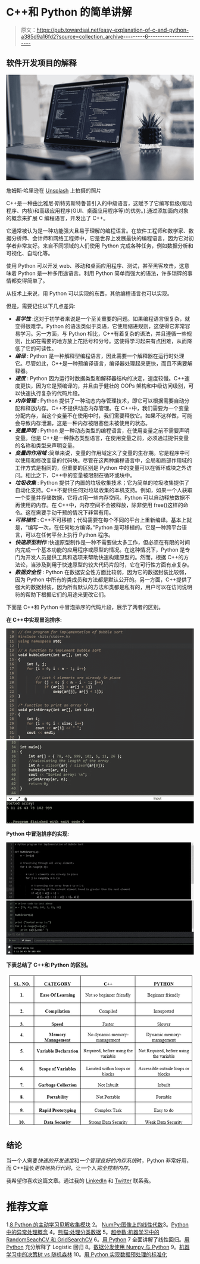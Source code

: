 # C++和 Python 的简单讲解

> 原文：<https://pub.towardsai.net/easy-explanation-of-c-and-python-a385d9a16fd2?source=collection_archive---------6----------------------->

## 软件开发项目的解释

![](img/c6ac143d158f7b251bd5848f04606745.png)

詹姆斯·哈里逊在 [Unsplash](https://unsplash.com?utm_source=medium&utm_medium=referral) 上拍摄的照片

C++是一种由比雅尼·斯特劳斯特鲁普引入的中级语言，这赋予了它编写低级(驱动程序、内核)和高级应用程序(GUI、桌面应用程序等)的优势。).通过添加面向对象的概念来扩展 C 编程语言，开发出了 C++。

它通常被认为是一种功能强大且易于理解的编程语言。在软件工程师和数学家、数据分析师、会计师和网络工程师中，它是世界上发展最快的编程语言，因为它对初学者非常友好。来自不同领域的人们使用 Python 完成各种任务，例如数据分析和可视化、自动化等。

使用 Python 可以开发 web、移动和桌面应用程序、测试，甚至黑客攻击，这意味着 Python 是一种多用途语言。利用 Python 简单而强大的语法，许多琐碎的事情都变得简单了。

从技术上来说，用 Python 可以实现的东西，其他编程语言也可以实现。

但是，需要记住以下几点差异:

*   ***易学性*** :这对于初学者来说是一个至关重要的问题。如果编程语言很复杂，就变得很难学。Python 的语法类似于英语，它使用缩进规则，这使得它非常容易学习。另一方面，与 Python 相比，C++有着复杂的语法，并且遵循一些规则，比如在需要的地方放上花括号和分号。这使得学习起来有点困难，从而降低了它的可读性。
*   ***编译*** : Python 是一种解释型编程语言，因此需要一个解释器在运行时处理它。尽管如此，C++是一种预编译语言，编译器处理起来更快，而且不需要解释器。
*   ***速度*** : Python 因为运行时数据类型和解释器结构的决定，速度较慢。C++速度更快，因为它是预编译的，并且由于健壮的 OOPs 架构和中级访问级别，可以快速执行复杂的代码片段。
*   ***内存管理*** : Python 提供了一种动态内存管理技术，即它可以根据需要自动分配和释放内存。C++不提供动态内存管理。在 C++中，我们需要为一个变量分配内存，当这个变量不在使用中时，我们需要释放它。如果不这样做，可能会导致内存泄漏，这是一种内存被阻塞但未被使用的状态。
*   ***变量声明*** : Python 是一种动态类型的编程语言，在使用变量之前不需要声明变量。但是 C++是一种静态类型语言，在使用变量之前，必须通过提供变量的名称和类型来声明变量。
*   ***变量的作用域*** :简单来说，变量的作用域定义了变量的生存期。它是程序中可以使用和修改变量的代码块。尽管在这两种编程语言中，全局和局部作用域的工作方式是相同的，但重要的区别是 Python 中的变量可以在循环或块之外访问。相比之下，C++中的变量被限制在循环或块中。
*   ***垃圾收集*** : Python 提供了内置的垃圾收集技术；它为简单的垃圾收集提供了自动化支持。C++不提供任何对垃圾收集的本机支持。例如，如果一个人获取一个变量并存储数据，它将占用一些内存空间。Python 可以自动释放数据不再使用的内存。在 C++中，内存空间不会被释放，除非使用 free()这样的命令。这在需要手动干预的情况下非常有用。
*   ***可移植性*** : C++不可移植；代码需要在每个不同的平台上重新编译。基本上就是，“编写一次，在任何地方编译。”Python 是可移植的。它是一种跨平台语言，可以在任何平台上执行 Python 程序。
*   ***快速原型制作*** :快速原型制作是一种不需要做太多工作，但必须在有限的时间内完成一个基本功能的应用程序或原型的情况。在这种情况下，Python 是专门为开发人员提供工具和选项来帮助快速构建原型的。然而，根据 C++的方法论，当涉及到用于快速原型的较大代码片段时，它在可行性方面有点复杂。
*   ***数据安全性*** : Python 在数据安全性方面比较弱，因为它的数据封装比较弱，因为 Python 中所有的类成员和方法都是默认公开的。另一方面，C++提供了强大的数据封装，因为所有默认的方法和类都是私有的，用户可以在访问说明符的帮助下根据它们的用途来更改它们。

下面是 C++和 Python 中冒泡排序的代码片段，展示了两者的区别。

**在 C++中实现冒泡排序:**

![](img/45f075fa72cb4a4601a1c032e1527014.png)![](img/52023d9fc1570c4325e2a4ce4310adae.png)

**Python 中冒泡排序的实现:**

![](img/ff8829d6bfb531791a6aee9ad9b7c3cb.png)![](img/34b1fb1ab29a566af1d054532c94039b.png)

**下表总结了 C++和 Python 的区别。**

![](img/499ff1257f29522a1318bb470eacb5fa.png)

## 结论

当一个人需要*快速的开发速度*和*一个管理良好的内存系统*时，Python 非常好用，而 C++擅长*更快地执行代码*，让一个人*完全控制内存*。

我希望你喜欢这篇文章。通过我的 [LinkedIn](https://www.linkedin.com/in/data-scientist-95040a1ab/) 和 [Twitter](https://twitter.com/amitprius) 联系我。

# 推荐文章

1.[8 Python 的主动学习见解收集模块](/8-active-learning-insights-of-python-collection-module-6c9e0cc16f6b)
2。 [NumPy:图像上的线性代数](/numpy-linear-algebra-on-images-ed3180978cdb?source=friends_link&sk=d9afa4a1206971f9b1f64862f6291ac0)3。[Python 中的异常处理概念](/exception-handling-concepts-in-python-4d5116decac3?source=friends_link&sk=a0ed49d9fdeaa67925eac34ecb55ea30)
4。[熊猫:处理分类数据](/pandas-dealing-with-categorical-data-7547305582ff?source=friends_link&sk=11c6809f6623dd4f6dd74d43727297cf)
5。[超参数:机器学习中的 RandomSeachCV 和 GridSearchCV](/hyper-parameters-randomseachcv-and-gridsearchcv-in-machine-learning-b7d091cf56f4?source=friends_link&sk=cab337083fb09601114a6e466ec59689)
6。[用 Python](https://medium.com/towards-artificial-intelligence/fully-explained-linear-regression-with-python-fe2b313f32f3?source=friends_link&sk=53c91a2a51347ec2d93f8222c0e06402)
7 全面讲解了线性回归。[用 Python](https://medium.com/towards-artificial-intelligence/fully-explained-logistic-regression-with-python-f4a16413ddcd?source=friends_link&sk=528181f15a44e48ea38fdd9579241a78)
充分解释了 Logistic 回归 8。[数据分发使用 Numpy 与 Python](/data-distribution-using-numpy-with-python-3b64aae6f9d6?source=friends_link&sk=809e75802cbd25ddceb5f0f6496c9803)
9。[机器学习中的决策树 vs 随机森林](/decision-trees-vs-random-forests-in-machine-learning-be56c093b0f?source=friends_link&sk=91377248a43b62fe7aeb89a69e590860)
10。[用 Python 实现数据预处理的标准化](/standardization-in-data-preprocessing-with-python-96ae89d2f658?source=friends_link&sk=f348435582e8fbb47407e9b359787e41)